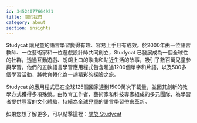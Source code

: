 ```yaml
---
id: 34524077664921
title: 關於我們
category: about
section: insights
---
```

Studycat 讓兒童的語言學習變得有趣、容易上手且有成效。於2000年由一位語言教師、一位藝術家和一位遊戲設計師共同創立，Studycat 已發展成為一個全球性的社群，透過互動遊戲、朗朗上口的歌曲和貼近生活的故事，吸引了數百萬兒童參與學習。他們的五款語言學習應用程式包含超過1200個單字和片語，以及500多個學習活動，將教育轉化為一趟精彩的探險之旅。

Studycat 的應用程式已在全球125個國家達到1500萬次下載量，並因其創新的教學方式獲得多項殊榮。由教育工作者、藝術家和科技專家組成的多元團隊，為學習者提供豐富的文化體驗，持續為全球兒童的語言學習帶來革新。

如果您想了解更多，可以點擊這裡：[關於 Studycat](https://studycat.com/about/)

